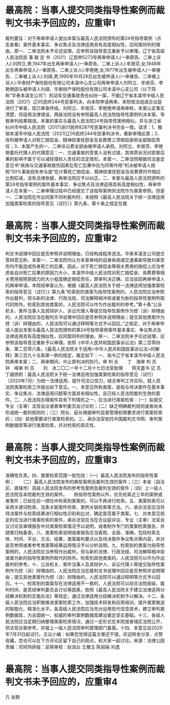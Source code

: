 # 最高院：当事人提交同类指导性案例而裁判文书未予回应的，应重审1

裁判要旨：对于再审申请人提出本案与最高人民法院颁布的第24号指导案例（点击查看）案件基本事实、争议焦点及法律适用具有高度相似性，应同案同判的理由，原一、二审法院未予论述说理，应参照该指导意见重新予以审理。辽宁省高级人民法院民 事 裁 定 书（2021）辽民申5273号再审申请人(一审原告、二审上诉人):刘阿立,男,1947年出生再审申请人(一审原告、二审上诉人):牟居芬,女,1948年出生再审申请人(一审原告、二审上诉人):李艳艳,女,1977年出生被申请人(一审被告、二审被上诉人):刘祺,男,1990年10月29日出生被申请人(一审被告、二审被上诉人):华泰财产保险股份有限公司本溪中心支公司再审申请人刘阿立、牟居芬、李艳艳因与被申请人刘祺、华泰财产保险股份有限公司本溪中心支公司（以下简称“华泰本溪支公司”）机动车交通事故责任纠纷一案，不服辽宁省本溪市中级人民法院（2021）辽05民终244号民事判决，向本院申请再审。本院依法组成合议庭进行了审查，现已审查终结。刘阿立、牟居芬、李艳艳申请再审称，本案认定事实清楚，但适用法律错误，两级法院没有参照最高人民法院指导性案例判决本案，导致审判结果错误。本案的事实与最高人民法院24号指导性案例相似，并与浙江省杭州市中级人民法院（2017)浙01民终8287号民事判决书完全一致。请求：1、撤销本溪市中级人民法院（2021)辽05民终244号民事判决书，重新审理此案；2、改判被申请人对死亡赔偿金、精神损害抚慰金及丧葬费三项赔偿承担全部赔偿责任；3、本案产生的一、二审诉讼费全部由被申请人承担。刘阿立、牟居芬、李艳艳委托代理人的代理意见：一、交通事故的受害人没有过错，其体质状况对损害后果的影响不属于可以减轻侵权人责任的法定情形。本案一、二审法院根据司法鉴定意见书“疾病与交通事故致伤因素在死亡后果中应为同等作用”判决被申请人按照“50%事故损失参与度”在计算死亡赔偿金、精神损害抚慰金及丧葬费时作相应比例扣减，没有法律依据，再审法院应予以纠正。二、本案与最高人民法院颁布的第24号指导案例的案件基本事实、争议焦点及法律适用具有高度相似性，再审申请人在本案一、二审审理过程中已经提交了该指导案例供法院作为类案参照。但是一、二审法院在作出同案不同判裁判时，未按照《最高人民法院关于统一法律适用加强类案检索的指导意见（试行）》第九条、第十条之规定在裁

# 最高院：当事人提交同类指导性案例而裁判文书未予回应的，应重审2

判文书说理中回应是否参照并说明理由，已经构成程序违法。华泰本溪支公司提交答辩意见称，本案一、二审法院均认为本案单纯的自身疾病或交通事故导致刘某受伤均不能造成伤者死亡的后果。因此，对于死亡赔偿金等相关费用的赔偿上应当考虑各自对死亡后果的原因力大小，本溪市中级人民法院对死亡赔偿金、丧葬费等相关费用按照原因力的大小程度确定赔偿责任，原审判决正确，应当驳回再审申请人的再审申请。本院经审查认为，根据《最高人民法院关于统一法律适用加强类案检索的指导意见（试行）》第九条“检索到的类案为指导性案例的，人民法院应当参照作出裁判，但与新的法律、行政法规、司法解释相冲突或者为新的指导性案例所取代的除外。检索到其他类案的，人民法院可以作为作出裁判的参考。”第十条“公诉机关、案件当事人及其辩护人、诉讼代理人等提交指导性案例作为控（诉）辩理由的，人民法院应当在裁判文书说理中回应是否参照并说明理由；提交其他类案作为控（诉）辩理由的，人民法院可以通过释明等方式予以回应。”之规定，对于再审申请人提出本案与最高人民法院颁布的第24号指导案例案件基本事实、争议焦点及法律适用具有高度相似性，应同案同判的理由，原一、二审法院未予论述说理，应参照该指导意见重新予以审理。依照《中华人民共和国民事诉讼法》第二百零四条、第二百零六条，《最高人民法院关于适用<中华人民共和国民事诉讼法>的解释》第三百九十五条第一款的规定，裁定如下：一、指令辽宁省本溪市中级人民法院再审本案；二、再审期间，中止原判决的执行。审 判 长　　丁　海审 判 员　　钟　峰审 判 员　　刘　冰二〇二一年十二月十七日法官助理　　蒋天盛书 记 员　　丁威扬附：最高人民法院关于统一法律适用加强类案检索的指导意见（试行）（2020年7月）为统一法律适用，提升司法公信力，结合审判工作实际，就人民法院类案检索工作提出如下意见。一、本意见所称类案，是指与待决案件在基本事实、争议焦点、法律适用问题等方面具有相似性，且已经人民法院裁判生效的案件。二、人民法院办理案件具有下列情形之一，应当进行类案检索：（一）拟提交专业（主审）法官会议或者审判委员会讨论的；（二）缺乏明确裁判规则或者尚未形成统一裁判规则的；（三）院长、庭长根据审判监督管理权限要求进行类案检索的；（四）其他需要进行类案检索的。三、承办法官依托中国裁判文书网、审判案例数据库等进行类案检索，并对检索的真实性、

# 最高院：当事人提交同类指导性案例而裁判文书未予回应的，应重审3

准确性负责。四、类案检索范围一般包括：（一）最高人民法院发布的指导性案例；　　（二）最高人民法院发布的典型案例及裁判生效的案件；（三）本省（自治区、直辖市）高级人民法院发布的参考性案例及裁判生效的案件；（四）上一级人民法院及本院裁判生效的案件。　　除指导性案例以外，优先检索近三年的案例或者案件；已经在前一顺位中检索到类案的，可以不再进行检索。五、类案检索可以采用关键词检索、法条关联案件检索、案例关联检索等方法。六、承办法官应当将待决案件与检索结果进行相似性识别和比对，确定是否属于类案。七、对本意见规定的应当进行类案检索的案件，承办法官应当在合议庭评议、专业（主审）法官会议讨论及审理报告中对类案检索情况予以说明，或者制作专门的类案检索报告，并随案归档备查。八、类案检索说明或者报告应当客观、全面、准确，包括检索主体、时间、平台、方法、结果，类案裁判要点以及待决案件争议焦点等内容，并对是否参照或者参考类案等结果运用情况予以分析说明。九、检索到的类案为指导性案例的，人民法院应当参照作出裁判，但与新的法律、行政法规、司法解释相冲突或者为新的指导性案例所取代的除外。检索到其他类案的，人民法院可以作为作出裁判的参考。十、公诉机关、案件当事人及其辩护人、诉讼代理人等提交指导性案例作为控（诉）辩理由的，人民法院应当在裁判文书说理中回应是否参照并说明理由；提交其他类案作为控（诉）辩理由的，人民法院可以通过释明等方式予以回应。十一、检索到的类案存在法律适用不一致的，人民法院可以综合法院层级、裁判时间、是否经审判委员会讨论等因素，依照《最高人民法院关于建立法律适用分歧解决机制的实施办法》等规定，通过法律适用分歧解决机制予以解决。十二、各级人民法院应当积极推进类案检索工作，加强技术研发和应用培训，提升类案推送的智能化、精准化水平。各高级人民法院应当充分运用现代信息技术，建立审判案例数据库，为全国统一、权威的审判案例数据库建设奠定坚实基础。十三、各级人民法院应当定期归纳整理类案检索情况，通过一定形式在本院或者辖区法院公开，供法官办案参考，并报上一级人民法院审判管理部门备案。十四、本意见自2020年7月31日起试行。无讼小编：如果您觉得这篇文章还不错，欢迎转发分享、点赞收藏，您也可以在下方评论区留下自己的观点，和大家一起讨论。来源：法律公园责编：邓珂玮排版：梁萌审核：赵润众 王雅玉 陈丽娟 刘逸

# 最高院：当事人提交同类指导性案例而裁判文书未予回应的，应重审4

凡 张野

